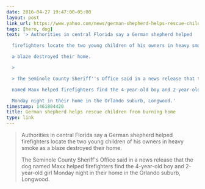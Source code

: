 ```yaml
---
date: 2016-04-27 19:47:00-05:00
layout: post
link_url: https://www.yahoo.com/news/german-shepherd-helps-rescue-children-burning-home-101418846.html
tags: [hero, dog]
text: '> Authorities in central Florida say a German shepherd helped

  firefighters locate the two young children of his owners in heavy smoke as

  a blaze destroyed their home.

  >

  > The Seminole County Sheriff''s Office said in a news release that the dog

  named Maxx helped firefighters find the 4-year-old boy and 2-year-old girl

  Monday night in their home in the Orlando suburb, Longwood.'
timestamp: 1461804420
title: German shepherd helps rescue children from burning home
type: link
---
```

> Authorities in central Florida say a German shepherd helped
firefighters locate the two young children of his owners in heavy smoke as
a blaze destroyed their home.
>
> The Seminole County Sheriff's Office said in a news release that the dog
named Maxx helped firefighters find the 4-year-old boy and 2-year-old girl
Monday night in their home in the Orlando suburb, Longwood.